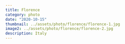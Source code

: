 ```yaml
---
title: Florence
category: photo
date: "2020-10-15"
thumbnail: ../assets/photo/florence/florence-1.jpg
image2: ../assets/photo/florence/florence-2.jpg
description: Italy
---
```


